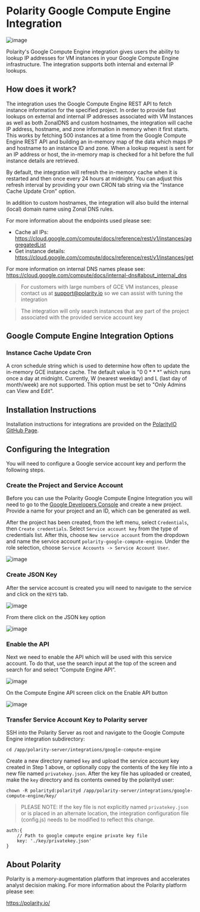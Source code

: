 # Polarity Google Compute Engine Integration

![image](https://img.shields.io/badge/status-beta-green.svg)

Polarity's Google Compute Engine integration gives users the ability to lookup IP addresses for VM instances in your Google Compute Engine infrastructure.  The integration supports both internal and external IP lookups.

## How does it work?

The integration uses the Google Compute Engine REST API to fetch instance information for the specified project.  In order to provide fast lookups on external and internal IP addresses associated with VM Instances as well as both ZonalDNS and custom hostnames, the integration will cache IP address, hostname, and zone information in memory when it first starts.  This works by fetching 500 instances at a time from the Google Compute Engine REST API and building an in-memory map of the data which maps IP and hostname to an instance ID and zone.  When a lookup request is sent for an IP address or host, the in-memory map is checked for a hit before the full instance details are retrieved.

By default, the integration will refresh the in-memory cache when it is restarted and then once every 24 hours at midnight.  You can adjust this refresh interval by providing your own CRON tab string via the "Instance Cache Update Cron" option.

In addition to custom hostnames, the integration will also build the internal (local) domain name using Zonal DNS rules.

For more information about the endpoints used please see:

* Cache all IPs:  https://cloud.google.com/compute/docs/reference/rest/v1/instances/aggregatedList
* Get instance details: https://cloud.google.com/compute/docs/reference/rest/v1/instances/get

For more information on internal DNS names please see: https://cloud.google.com/compute/docs/internal-dns#about_internal_dns

> For customers with large numbers of GCE VM instances, please contact us at <a href="mailto:support@polarity.io">support@polarity.io</a> so we can assist with tuning the integration

> The integration will only search instances that are part of the project associated with the provided service account key

## Google Compute Engine Integration Options

### Instance Cache Update Cron

A cron schedule string which is used to determine how often to update the in-memory GCE instance cache.  The default value is "0 0 * * *" which runs once a day at midnight.  Currently, W (nearest weekday) and L (last day of month/week) are not supported. This option must be set to "Only Admins can View and Edit".

## Installation Instructions

Installation instructions for integrations are provided on the [PolarityIO GitHub Page](https://polarityio.github.io/).

## Configuring the Integration

You will need to configure a Google service account key and perform the following steps.

### Create the Project and Service Account

Before you can use the Polarity Google Compute Engine Integration you will need to go to the [Google Developers Console](https://console.developers.google.com/) and create a new project. Provide a name for your project and an ID, which can be generated as well.

After the project has been created, from the left menu, select `Credentials`, then `Create credentials`. Select `Service account key` from the type of credentials list. After this, choose `New service account` from the dropdown and name the service account `polarity-google-compute-engine`.  Under the role selection, choose `Service Accounts -> Service Account User`.  

![image](images/1_create_service_account.png)

### Create JSON Key

After the service account is created you will need to navigate to the service and click on the `KEYS` tab.  

![image](images/2_create_key.png)

From there click on the JSON key option

![image](images/3_create_json_key.png)

### Enable the API

Next we need to enable the API which will be used with this service account. To do that, use the search input at the top of the screen and search for and select “Compute Engine API”.

![image](images/4_search_api.png)

On the Compute Engine API screen click on the Enable API button

![image](images/5_enable_api.png)

### Transfer Service Account Key to Polarity server

SSH into the Polarity Server as root and navigate to the Google Compute Engine integration subdirectory:

```
cd /app/polarity-server/integrations/google-compute-engine
```

Create a new directory named `key` and upload the service account key created in Step 1 above, or optionally copy the contents of the key file into a new file named `privatekey.json`.  After the key file has uploaded or created, make the `key` directory and its contents owned by the polarityd user:

```
chown -R polarityd:polarityd /app/polarity-server/integrations/google-compute-engine/key/
```

> PLEASE NOTE: If the key file is not explicitly named `privatekey.json` or is placed in an alternate location, the integration configuration file (config.js) needs to be modified to reflect this change.

```
auth:{
    // Path to google compute engine private key file
    key: './key/privatekey.json'
}
```

## About Polarity

Polarity is a memory-augmentation platform that improves and accelerates analyst decision making.  For more information about the Polarity platform please see:

https://polarity.io/
